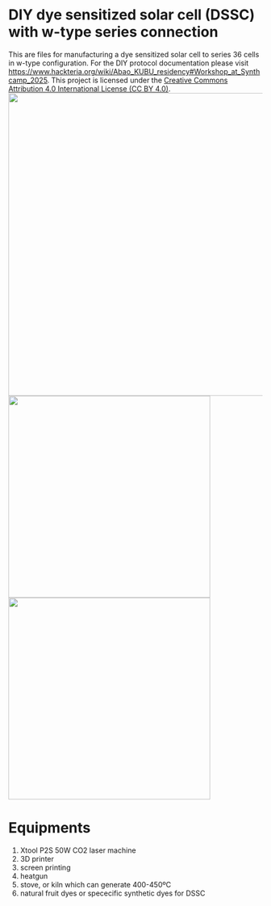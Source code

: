 # DIY dye sensitized solar cell (DSSC) with w-type series connection
This are files for manufacturing a dye sensitized solar cell to series 36 cells in w-type configuration. For the DIY protocol documentation please visit https://www.hackteria.org/wiki/Abao_KUBU_residency#Workshop_at_Synthcamp_2025.
This project is licensed under the [Creative Commons Attribution 4.0 International License (CC BY 4.0)](https://creativecommons.org/licenses/by/4.0/).
<img src="https://github.com/user-attachments/assets/f4e14a95-77a6-42c2-9331-ca4a3bf761e4" width="600"/>
<img src="https://github.com/user-attachments/assets/4f2388d8-86a3-4e4f-9480-a0298b20494b" width="400"/>
<img src="https://github.com/user-attachments/assets/303f8cc7-21a7-44f5-a7fa-9469fa9980ed" width="400"/>

# Equipments
1. Xtool P2S 50W CO2 laser machine
2. 3D printer
3. screen printing
4. heatgun
5. stove, or kiln which can generate 400-450ºC
6. natural fruit dyes or spececific synthetic dyes for DSSC
